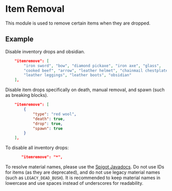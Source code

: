 # Item Removal

This module is used to remove certain items when they are dropped.

## Example

Disable inventory drops and obsidian.

```json
	"itemremove": [
		"iron sword", "bow", "diamond pickaxe", "iron axe", "glass",
		"cooked beef", "arrow", "leather helmet", "chainmail chestplate",
		"leather leggings", "leather boots", "obsidian"
	],
```
Disable item drops specifically on death, manual removal, and spawn (such as breaking blocks).

```json
	"itemremove": [
		{
			"type": "red wool",
			"death": true,
			"drop": true,
			"spawn": true
		}
	],
```
To disable all inventory drops:

```json
       "itemremove": "*",
```

To resolve material names, please use the [Spigot Javadocs](https://hub.spigotmc.org/javadocs/spigot/org/bukkit/Material.html). Do not use IDs for items (as they are deprecated), and do not use legacy material names (such as `LEGACY_DEAD_BUSH`). It is recommended to keep material names in lowercase and use spaces instead of underscores for readability.

